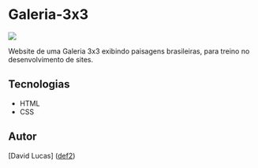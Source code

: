 # Galeria-3x3
![][def]

Website de uma Galeria 3x3 exibindo paisagens brasileiras, para treino no desenvolvimento de sites.

## Tecnologias
* HTML
* CSS

## Autor
[David Lucas] ([def2])


[def]: Preview.png
[def2]: https://www.linkedin.com/in/david-lucas-19370727b/